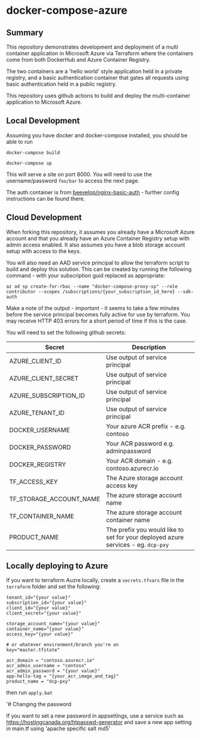 # docker-compose-azure

## Summary
This repository demonstrates development and deployment of a multi container application in Microsoft Azure via Terraform where the containers come from both DockerHub and Azure Container Registry.

The two containers are a 'hello world' style application held in a private registry, and a basic authentication container that gates all requests using basic authentication held in a public registry.

This repository uses github actions to build and deploy the multi-container application to Microsoft Azure.

## Local Development

Assuming you have docker and docker-compose installed, you should be able to run

`docker-compose build`

`docker-compose up`

This will serve a site on port 8000.  You will need to use the username/password `foo/bar` to access the next page.

The auth container is from [beevelop/nginx-basic-auth](https://hub.docker.com/r/beevelop/nginx-basic-auth) - further config instructions can be found there.

## Cloud Development

When forking this repository, it assumes you already have a Microsoft Azure account and that you already have an Azure Container Registry setup with admin access enabled.  It also assumes you have a blob storage account setup with access to the keys.

You will also need an AAD service principal to allow the terraform script to build and deploy this solution.  This can be created by running the following command - with your subscription guid replaced as appropriate:

`az ad sp create-for-rbac --name "docker-compose-proxy-sp" --role contributor --scopes /subscriptions/{your_subscription_id_here} --sdk-auth`

Make a note of the output - *important* - it seems to take a few minutes before the service principal becomes fully active for use by terraform. You may receive HTTP 403 errors for a short period of time if this is the case.

You will need to set the following github secrets:

Secret | Description
-------|--------------------
AZURE_CLIENT_ID | Use output of service principal
AZURE_CLIENT_SECRET | Use output of service principal
AZURE_SUBSCRIPTION_ID | Use output of service principal
AZURE_TENANT_ID| Use output of service principal
DOCKER_USERNAME | Your azure ACR prefix - e.g. contoso
DOCKER_PASSWORD | Your ACR password e.g. adminpassword
DOCKER_REGISTRY | Your ACR domain - e.g. contoso.azurecr.io
TF_ACCESS_KEY | The Azure storage account access key
TF_STORAGE_ACCOUNT_NAME | The azure storage account name
TF_CONTAINER_NAME | The azure storage account container name
PRODUCT_NAME | The prefix you would like to set for your deployed azure services - eg. `dcp-pxy`

## Locally deploying to Azure

If you want to terraform Auzre locally, create a `secrets.tfvars` file in the `terraform` folder and set the following:


```
tenant_id="{your value}"
subscription_id="{your value}"
client_id="{your value}"
client_secret="{your value}"

storage_account_name="{your value}"
container_name="{your value}"
access_key="{your value}"

# or whatever environment/branch you're on
key="master.tfstate"

acr_domain = "contoso.azurecr.io"
acr_admin_username = "contoso"
acr_admin_password = "{your value}"
app-hello-tag = "{your_acr_image_and_tag}"
product_name = "dcp-pxy"
```
then run `apply.bat`

'# Changing the password

If you want to set a new password in appsettings, use a service such as https://hostingcanada.org/htpasswd-generator and save a new app setting in main.tf using 'apache specific salt md5'
